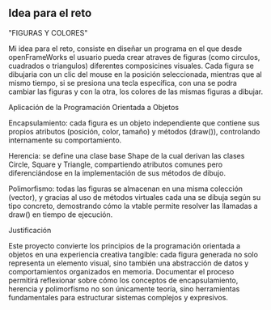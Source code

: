 ## Idea para el reto 
"FIGURAS Y COLORES" 

Mi idea para el reto, consiste en diseñar un programa en el que desde openFrameWorks el usuario pueda crear atraves de figuras (como circulos, cuadrados o triangulos) diferentes composicines visuales. Cada figura se dibujaria con un clic del mouse en la posición seleccionada, mientras que al mismo tiempo, si se presiona una tecla específica, con una se podra cambiar las figuras y con la otra, los colores de las mismas figuras a dibujar.

Aplicación de la Programación Orientada a Objetos

Encapsulamiento: cada figura es un objeto independiente que contiene sus propios atributos (posición, color, tamaño) y métodos (draw()), controlando internamente su comportamiento.

Herencia: se define una clase base Shape de la cual derivan las clases Circle, Square y Triangle, compartiendo atributos comunes pero diferenciándose en la implementación de sus métodos de dibujo.

Polimorfismo: todas las figuras se almacenan en una misma colección (vector), y gracias al uso de métodos virtuales cada una se dibuja según su tipo concreto, demostrando cómo la vtable permite resolver las llamadas a draw() en tiempo de ejecución.

Justificación

Este proyecto convierte los principios de la programación orientada a objetos en una experiencia creativa tangible: cada figura generada no solo representa un elemento visual, sino también una abstracción de datos y comportamientos organizados en memoria. Documentar el proceso permitirá reflexionar sobre cómo los conceptos de encapsulamiento, herencia y polimorfismo no son únicamente teoría, sino herramientas fundamentales para estructurar sistemas complejos y expresivos.
